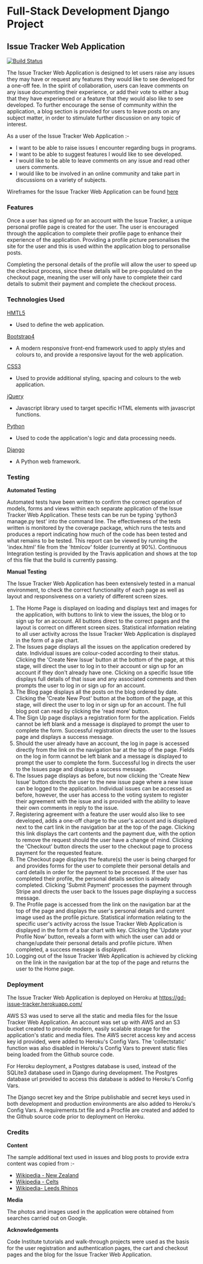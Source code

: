 # Full-Stack Development Django Project

## Issue Tracker Web Application
[![Build Status](https://www.travis-ci.org/GeoffDoig/Django-Project.svg?branch=master)](https://www.travis-ci.org/GeoffDoig/Django-Project)

The Issue Tracker Web Application is designed to let users raise any issues they may have or request any features they would like
to see developed for a one-off fee. In the spirit of collaboration, users can leave comments on any issue documenting their
experience, or add their vote to either a bug that they have experienced or a feature that they would also like to see developed.
To further encourage the sense of community within the application, a blog section is provided for users to leave posts on any 
subject matter, in order to stimulate further discussion on any topic of interest.

As a user of the Issue Tracker Web Application :-
   * I want to be able to raise issues I encounter regarding bugs in programs.
   * I want to be able to suggest features I would like to see developed.
   * I would like to be able to leave comments on any issue and read other users comments.
   * I would like to be involved in an online community and take part in discussions on a variety of subjects.

Wireframes for the Issue Tracker Web Application can be found [here](/Wireframes)

### Features

Once a user has signed up for an account with the Issue Tracker, a unique personal profile page is created for the user.
The user is encouraged through the application to complete their profile page to enhance their experience of the application.
Providing a profile picture personalises the site for the user and this is used within the application blog to personalise posts.

Completing the personal details of the profile will allow the user to speed up the checkout process, since these details will be
pre-populated on the checkout page, meaning the user will only have to complete their card details to submit their payment and 
complete the checkout process.

### Technologies Used

[HMTL5](https://developer.mozilla.org/en-US/docs/Web/Guide/HTML/HTML5)
   * Used to define the web application.

[Bootstrap4](https://getbootstrap.com/docs/4.3/getting-started/introduction/)
   * A modern responsive front-end framework used to apply styles and colours to, and provide a responsive layout for the web application.

[CSS3](https://developer.mozilla.org/en-US/docs/Web/CSS/CSS3)
   * Used to provide additional styling, spacing and colours to the web application.

[jQuery](https://jquery.com/)
   * Javascript library used to target specific HTML elements with javascript functions.

[Python](https://www.python.org/)
   * Used to code the application's logic and data processing needs.

[Django](https://docs.djangoproject.com/en/1.11/)
   * A Python web framework.

### Testing

__Automated Testing__

Automated tests have been written to confirm the correct operation of models, forms and views within each separate application of the
Issue Tracker Web Application. These tests can be run be typing 'python3 manage.py test' into the command line. The effectiveness of the
tests written is monitored by the coverage package, which runs the tests and produces a report indicating how much of the code has been
tested and what remains to be tested. This report can be viewed by running the 'index.html' file from the 'htmlcov' folder (currently at 90%).
Continuous Integration testing is provided by the Travis application and shows at the top of this file that the build is currently passing.

__Manual Testing__

The Issue Tracker Web Application has been extensively tested in a manual environment, to check the correct functionality of each page
as well as layout and responsiveness on a variety of different screen sizes.

   1. The Home Page is displayed on loading and displays text and images for the application, with buttons to link to view the issues, the blog
      or to sign up for an account. All buttons direct to the correct pages and the layout is correct on different screen sizes. Statistical
      information relating to all user activity across the Issue Tracker Web Application is displayed in the form of a pie chart.
   2. The Issues page displays all the issues on the application oredered by date. Individual issues are colour-coded according to their status.
      Clicking the 'Create New Issue' button at the bottom of the page, at this stage, will direct the user to log in to their account
      or sign up for an account if they don't already have one. Clicking on a specific Issue title displays full details of that issue
      and any associated comments and then prompts the user to log in or sign up for an account.
   3. The Blog page displays all the posts on the blog ordered by date. Clicking the 'Create New Post' button at the bottom of the page, 
      at this stage, will direct the user to log in or sign up for an account. The full blog post can read by clicking the 'read more' button.
   4. The Sign Up page displays a registration form for the application. Fields cannot be left blank and a message is displayed to prompt the user
      to complete the form. Successful registration directs the user to the Issues page and displays a success message.
   5. Should the user already have an account, the log in page is accessed directly from the link on the navigation bar at the top of the page.
      Fields on the log in form cannot be left blank and a message is displayed to prompt the user to complete the form. Successful log in directs
      the user to the Issues page and displays a success message.
   6. The Issues page displays as before, but now clicking the 'Create New Issue' button directs the user to the new issue page where a new issue
      can be logged to the application. Individual issues can be accessed as before, however, the user has access to the voting system to register
      their agreement with the issue and is provided with the ability to leave their own comments in reply to the issue.
   7. Registering agreement with a feature the user would also like to see developed, adds a one-off charge to the user's account and is displayed
      next to the cart link in the navigation bar at the top of the page. Clicking this link displays the cart contents and the payment due,
      with the option to remove the request should the user have a change of mind. Clicking the 'Checkout' button directs the user to the checkout
      page to process payment for the requested feature.
   8. The Checkout page displays the feature(s) the user is being charged for and provides forms for the user to complete their personal details
      and card details in order for the payment to be processed. If the user has completed their profile, the personal details section is already
      completed. Clicking 'Submit Payment' processes the payment through Stripe and directs the user back to the Issues page displaying a success
      message.
   9. The Profile page is accessed from the link on the navigation bar at the top of the page and displays the user's personal details and current
      image used as the profile picture. Statistical information relating to the specific user's activity across the Issue Tracker Web Application
      is displayed in the form of a bar chart with key. Clicking the 'Update your Profile Now' button, reveals a form with which the user can add
      or change/update their personal details and profile picture. When completed, a success message is displayed.
   10. Logging out of the Issue Tracker Web Application is achieved by clicking on the link in the navigation bar at the top of the page and returns
       the user to the Home page.

### Deployment

The Issue Tracker Web Application is deployed on Heroku at https://gd-issue-tracker.herokuapp.com/

AWS S3 was used to serve all the static and media files for the Issue Tracker Web Application. An account was set up with AWS and an S3 bucket
created to provide modern, easily scalable storage for the application's static and media files. The AWS secret access key and access key id
provided, were added to Heroku's Config Vars. The 'collectstatic' function was also disabled in Heroku's Config Vars to prevent static files
being loaded from the Github source code.

For Heroku deployment, a Postgres database is used, instead of the SQLite3 database used in Django during development. The Postgres database
url provided to access this database is added to Heroku's Config Vars. 

The Django secret key and the Stripe publishable and secret keys used in both development and production environments are also added to 
Heroku's Config Vars. A requirements.txt file and a Procfile are created and added to the Github source code prior to deployment on Heroku.

### Credits

__Content__

The sample additional text used in issues and blog posts to provide extra content was copied from :-
   * [Wikipedia - New Zealand](https://en.wikipedia.org/wiki/New_Zealand)
   * [Wikipedia - Celts](https://simple.wikipedia.org/wiki/Celts)
   * [Wikipedia- Leeds Rhinos](https://en.wikipedia.org/wiki/Leeds_Rhinos)

__Media__

The photos and images used in the application were obtained from searches carried out on Google.

__Acknowledgements__

Code Institute tutorials and walk-through projects were used as the basis for the user registration and authentication pages, 
the cart and checkout pages and the blog for the Issue Tracker Web Application.
